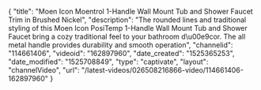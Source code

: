 {
    "title": "Moen Icon Moentrol 1-Handle Wall Mount Tub and Shower Faucet Trim in Brushed Nickel",
    "description": "The rounded lines and traditional styling of this Moen Icon PosiTemp 1-Handle Wall Mount Tub and Shower Faucet bring a cozy traditional feel to your bathroom d\u00e9cor. The all metal handle provides durability and smooth operation",
    "channelid": "114661406",
    "videoid": "162897960",
    "date_created": "1525365253",
    "date_modified": "1525708849",
    "type": "captivate",
    "layout": "channelVideo",
    "url": "\/latest-videos\/026508216866-video\/114661406-162897960"
}